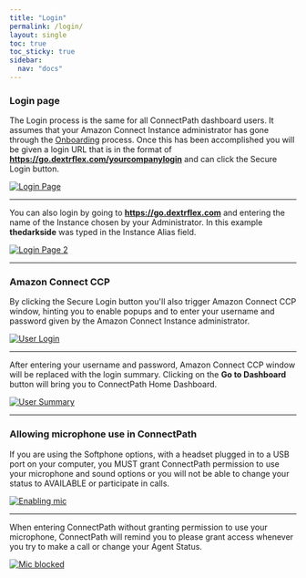 ```yaml
---
title: "Login"
permalink: /login/
layout: single
toc: true
toc_sticky: true
sidebar: 
  nav: "docs"
---
```


### Login page

The Login process is the same for all ConnectPath dashboard users.  It assumes that your Amazon Connect Instance administrator has gone through the [Onboarding](/onboarding/) process.  Once this has been accomplished you will be given a login URL that is in the format of **https://go.dextrflex.com/yourcompanylogin** and can click the Secure Login button.

[![Login Page](/assets/images/Login/login.jpg)](/assets/images/Login/login.jpg)

----

You can also login by going to **https://go.dextrflex.com**  and entering the name of the Instance chosen by your Administrator. In this example **thedarkside** was typed in the Instance Alias field. 

[![Login Page 2](/assets/images/Login/login-2.jpg)](/assets/images/Login/login-2.jpg)

----

### Amazon Connect CCP

By clicking the Secure Login button you'll also trigger Amazon Connect CCP window, hinting you to enable popups and to enter your username and password given by the Amazon Connect Instance administrator.

[![User Login](/assets/images/Login/login-ccp.jpg)](/assets/images/Login/login-ccp.jpg)

----

After entering your username and password, Amazon Connect CCP window will be replaced with the login summary. Clicking on the **Go to Dashboard** button will bring you to ConnectPath Home Dashboard.

[![User Summary](/assets/images/Login/username-login.jpg)](/assets/images/Login/username-login.jpg)

----

### Allowing microphone use in ConnectPath

If you are using the Softphone options, with a headset plugged in to a USB port on your computer, you MUST grant ConnectPath permission to use your microphone and sound options or you will not be able to change your status to AVAILABLE or participate in calls.

[![Enabling mic](/assets/images/Login/microphone.jpg)](/assets/images/Login/microphone.jpg)

----

When entering ConnectPath without granting permission to use your microphone, ConnectPath will remind you to please grant access whenever you try to make a call or change your Agent Status.

[![Mic blocked](/assets/images/Login/mic-blocked.jpg)](/assets/images/Login/mic-blocked.jpg)


 
